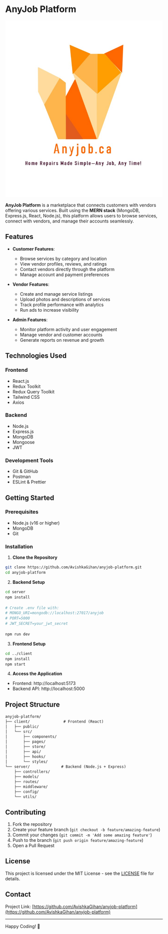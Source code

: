 # AnyJob Platform

![AnyJob Logo](./client/public/anyjob-logo.jpg)

**AnyJob Platform** is a marketplace that connects customers with vendors offering various services. Built using the **MERN stack** (MongoDB, Express.js, React, Node.js), this platform allows users to browse services, connect with vendors, and manage their accounts seamlessly.

## Features

- **Customer Features**:

  - Browse services by category and location
  - View vendor profiles, reviews, and ratings
  - Contact vendors directly through the platform
  - Manage account and payment preferences

- **Vendor Features**:

  - Create and manage service listings
  - Upload photos and descriptions of services
  - Track profile performance with analytics
  - Run ads to increase visibility

- **Admin Features**:
  - Monitor platform activity and user engagement
  - Manage vendor and customer accounts
  - Generate reports on revenue and growth

## Technologies Used

### Frontend

- React.js
- Redux Toolkit
- Redux Query Toolkit
- Tailwind CSS
- Axios

### Backend

- Node.js
- Express.js
- MongoDB
- Mongoose
- JWT

### Development Tools

- Git & GitHub
- Postman
- ESLint & Prettier

## Getting Started

### Prerequisites

- Node.js (v16 or higher)
- MongoDB
- Git

### Installation

1. **Clone the Repository**

```bash
git clone https://github.com/AvishkaGihan/anyjob-platform.git
cd anyjob-platform
```

2. **Backend Setup**

```bash
cd server
npm install

# Create .env file with:
# MONGO_URI=mongodb://localhost:27017/anyjob
# PORT=5000
# JWT_SECRET=your_jwt_secret

npm run dev
```

3. **Frontend Setup**

```bash
cd ../client
npm install
npm start
```

4. **Access the Application**

- Frontend: http://localhost:5173
- Backend API: http://localhost:5000

## Project Structure

```
anyjob-platform/
├── client/               # Frontend (React)
│   ├── public/
│   └── src/
│       ├── components/
│       ├── pages/
│       ├── store/
│       ├── api/
│       ├── hooks/
│       └── styles/
└── server/              # Backend (Node.js + Express)
    ├── controllers/
    ├── models/
    ├── routes/
    ├── middleware/
    ├── config/
    └── utils/
```

## Contributing

1. Fork the repository
2. Create your feature branch (`git checkout -b feature/amazing-feature`)
3. Commit your changes (`git commit -m 'Add some amazing feature'`)
4. Push to the branch (`git push origin feature/amazing-feature`)
5. Open a Pull Request

## License

This project is licensed under the MIT License - see the [LICENSE](LICENSE) file for details.

## Contact

Project Link: [https://github.com/AvishkaGihan/anyjob-platform](https://github.com/AvishkaGihan/anyjob-platform)

---

Happy Coding! 🚀
